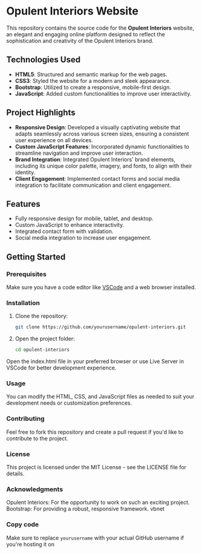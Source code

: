 # Opulent Interiors Website

This repository contains the source code for the **Opulent Interiors** website, an elegant and engaging online platform designed to reflect the sophistication and creativity of the Opulent Interiors brand.

## Technologies Used

- **HTML5**: Structured and semantic markup for the web pages.
- **CSS3**: Styled the website for a modern and sleek appearance.
- **Bootstrap**: Utilized to create a responsive, mobile-first design.
- **JavaScript**: Added custom functionalities to improve user interactivity.

## Project Highlights

- **Responsive Design**: Developed a visually captivating website that adapts seamlessly across various screen sizes, ensuring a consistent user experience on all devices.
- **Custom JavaScript Features**: Incorporated dynamic functionalities to streamline navigation and improve user interaction.
- **Brand Integration**: Integrated Opulent Interiors' brand elements, including its unique color palette, imagery, and fonts, to align with their identity.
- **Client Engagement**: Implemented contact forms and social media integration to facilitate communication and client engagement.

## Features

- Fully responsive design for mobile, tablet, and desktop.
- Custom JavaScript to enhance interactivity.
- Integrated contact form with validation.
- Social media integration to increase user engagement.

## Getting Started

### Prerequisites

Make sure you have a code editor like [VSCode](https://code.visualstudio.com/) and a web browser installed.

### Installation

1. Clone the repository:
   ```bash
   git clone https://github.com/yourusername/opulent-interiors.git

2. Open the project folder:
   ```bash
   cd opulent-interiors
  Open the index.html file in your preferred browser or use Live Server in VSCode for better development experience.
### Usage
You can modify the HTML, CSS, and JavaScript files as needed to suit your development needs or customization preferences.

### Contributing
Feel free to fork this repository and create a pull request if you'd like to contribute to the project.

### License
This project is licensed under the MIT License - see the LICENSE file for details.

### Acknowledgments
Opulent Interiors: For the opportunity to work on such an exciting project.
Bootstrap: For providing a robust, responsive framework.
vbnet
### Copy code

Make sure to replace `yourusername` with your actual GitHub username if you're hosting it on 

 
